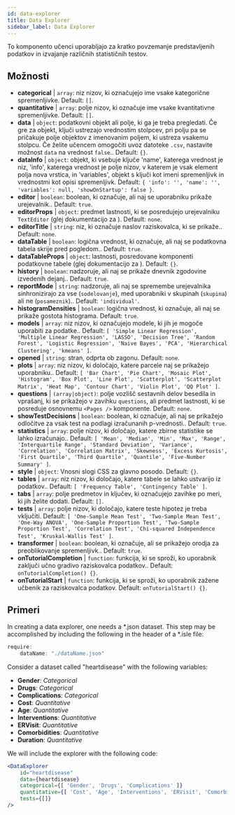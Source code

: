 ```yaml
---
id: data-explorer 
title: Data Explorer
sidebar_label: Data Explorer
---
```


To komponento učenci uporabljajo za kratko povzemanje predstavljenih podatkov in izvajanje različnih statističnih testov.

## Možnosti

* __categorical__ | `array`: niz nizov, ki označujejo ime vsake kategorične spremenljivke. Default: `[]`.
* __quantitative__ | `array`: polje nizov, ki označuje ime vsake kvantitativne spremenljivke. Default: `[]`.
* __data__ | `object`: podatkovni objekt ali polje, ki ga je treba pregledati. Če gre za objekt, ključi ustrezajo vrednostim stolpcev, pri polju pa se pričakuje polje objektov z imenovanim poljem, ki ustreza vsakemu stolpcu. Če želite učencem omogočiti uvoz datoteke `.csv`, nastavite možnost `data` na vrednost `false`.. Default: `{}`.
* __dataInfo__ | `object`: objekt, ki vsebuje ključe \'name\', katerega vrednost je niz, \'info\', katerega vrednost je polje nizov, v katerem je vsak element polja nova vrstica, in \'variables\', objekt s ključi kot imeni spremenljivk in vrednostmi kot opisi spremenljivk. Default: `{
  'info': '',
  'name': '',
  'variables': null,
  'showOnStartup': false
}`.
* __editor__ | `boolean`: boolean, ki označuje, ali naj se uporabniku prikaže urejevalnik.. Default: `true`.
* __editorProps__ | `object`: predmet lastnosti, ki se posredujejo urejevalniku `TextEditor` (glej dokumentacijo za <TextEditor />). Default: `none`.
* __editorTitle__ | `string`: niz, ki označuje naslov raziskovalca, ki se prikaže.. Default: `none`.
* __dataTable__ | `boolean`: logična vrednost, ki označuje, ali naj se podatkovna tabela skrije pred pogledom.. Default: `true`.
* __dataTableProps__ | `object`: lastnosti, posredovane komponenti podatkovne tabele (glej dokumentacijo za <DataTable />). Default: `{}`.
* __history__ | `boolean`: nadzoruje, ali naj se prikaže dnevnik zgodovine izvedenih dejanj.. Default: `true`.
* __reportMode__ | `string`: nadzoruje, ali naj se spremembe urejevalnika sinhronizirajo za vse (`sodelovanje`), med uporabniki v skupinah (`skupina`) ali ne (`posameznik`).. Default: `'individual'`.
* __histogramDensities__ | `boolean`: logična vrednost, ki označuje, ali naj se prikaže gostota histograma. Default: `true`.
* __models__ | `array`: niz nizov, ki označujejo modele, ki jih je mogoče uporabiti za podatke.. Default: `[
  'Simple Linear Regression',
  'Multiple Linear Regression',
  'LASSO',
  'Decision Tree',
  'Random Forest',
  'Logistic Regression',
  'Naive Bayes',
  'PCA',
  'Hierarchical Clustering',
  'kmeans'
]`.
* __opened__ | `string`: stran, odprta ob zagonu. Default: `none`.
* __plots__ | `array`: niz nizov, ki določajo, katere parcele naj se prikažejo uporabniku.. Default: `[
  'Bar Chart',
  'Pie Chart',
  'Mosaic Plot',
  'Histogram',
  'Box Plot',
  'Line Plot',
  'Scatterplot',
  'Scatterplot Matrix',
  'Heat Map',
  'Contour Chart',
  'Violin Plot',
  'QQ Plot'
]`.
* __questions__ | `(array|object)`: polje vozlišč sestavnih delov besedila in vprašanj, ki se prikažejo v zavihku `questions`, ali predmet lastnosti, ki se posreduje osnovnemu `<Pages />` komponente. Default: `none`.
* __showTestDecisions__ | `boolean`: boolean, ki označuje, ali naj se prikažejo odločitve za vsak test na podlagi izračunanih p-vrednosti.. Default: `true`.
* __statistics__ | `array`: polje nizov, ki določajo, katere zbirne statistike se lahko izračunajo.. Default: `[
  'Mean',
  'Median',
  'Min',
  'Max',
  'Range',
  'Interquartile Range',
  'Standard Deviation',
  'Variance',
  'Correlation',
  'Correlation Matrix',
  'Skewness',
  'Excess Kurtosis',
  'First Quartile',
  'Third Quartile',
  'Quantile',
  'Five-Number Summary'
]`.
* __style__ | `object`: Vnosni slogi CSS za glavno posodo. Default: `{}`.
* __tables__ | `array`: niz nizov, ki določajo, katere tabele se lahko ustvarijo iz podatkov.. Default: `[
  'Frequency Table',
  'Contingency Table'
]`.
* __tabs__ | `array`: polje predmetov in ključev, ki označujejo zavihke po meri, ki jih želite dodati. Default: `[]`.
* __tests__ | `array`: polje nizov, ki določajo, katere teste hipotez je treba vključiti. Default: `[
  'One-Sample Mean Test',
  'Two-Sample Mean Test',
  'One-Way ANOVA',
  'One-Sample Proportion Test',
  'Two-Sample Proportion Test',
  'Correlation Test',
  'Chi-squared Independence Test',
  'Kruskal-Wallis Test'
]`.
* __transformer__ | `boolean`: boolean, ki označuje, ali se prikažejo orodja za preoblikovanje spremenljivk.. Default: `true`.
* __onTutorialCompletion__ | `function`: funkcija, ki se sproži, ko uporabnik zaključi učno gradivo raziskovalca podatkov.. Default: `onTutorialCompletion() {}`.
* __onTutorialStart__ | `function`: funkcija, ki se sproži, ko uporabnik zažene učbenik za raziskovalca podatkov. Default: `onTutorialStart() {}`.


## Primeri

In creating a data explorer, one needs a *.json dataset. This step may be accomplished by including the following in the header of a *.isle file:

```js
require:
    dataName: "./dataName.json"
```

Consider a dataset called "heartdisease" with the following variables:
* __Gender__: _Categorical_
* __Drugs__: _Categorical_
* __Complications__: _Categorical_
* __Cost__: _Quantitative_
* __Age__: _Quantitative_
* __Interventions__: _Quantitative_
* __ERVisit__: _Quantitative_
* __Comorbidities__: _Quantitative_
* __Duration__: _Quantitative_

We will include the explorer with the following code:

```jsx live
<DataExplorer 
    id="heartdisease"
    data={heartdisease} 
    categorical={[ 'Gender', 'Drugs', 'Complications' ]}
    quantitative={[ 'Cost', 'Age', 'Interventions', 'ERVisit', 'Comorbidities', 'Duration' ]}
    tests={[]}
/>
```




